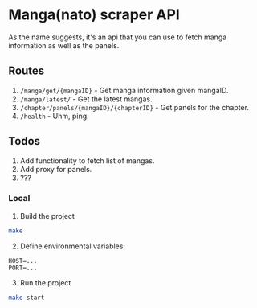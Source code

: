# Manga(nato) scraper API
As the name suggests, it's an api that you can use to fetch manga information as well as the panels.

## Routes
1. `/manga/get/{mangaID}` - Get manga information given mangaID.
2. `/manga/latest/` - Get the latest mangas.
3. `/chapter/panels/{mangaID}/{chapterID}` - Get panels for the chapter.
4. `/health` - Uhm, ping.

## Todos
1. Add functionality to fetch list of mangas.
2. Add proxy for panels.
3. ???

### Local
1. Build the project
```sh
make
```

2. Define environmental variables:
```env
HOST=...
PORT=...
```

3. Run the project
```sh
make start
```
